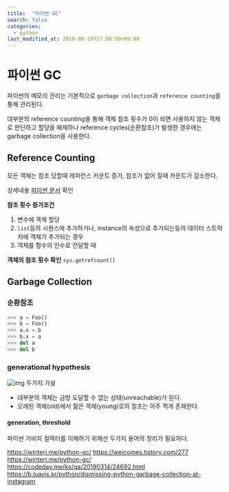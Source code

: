 ```yaml
---
title:  "파이썬 GC"
search: false
categories: 
  - python
last_modified_at: 2018-08-29T17:00:00+09:00
---
```


# 파이썬 GC

파이썬의 메모리 관리는 기본적으로 `garbage collection`과 `reference counting`을 통해 관리된다.

대부분의 reference counting을 통해 객체 참조 횟수가 0이 되면 사용하지 않는 객체로 판단하고 할당을 해제하나 reference cycles(순환참조)가 발생한 경우에는 garbage collection을 사용한다.

## Reference Counting
모든 객체는 참조 당할때 레퍼런스 카운트 증가, 참조가 없어 질때 카운트가 감소한다. 

상세내용 [파이썬 문서](https://docs.python.org/3/extending/extending.html#reference-counting-in-python) 확인

**참조 횟수 증가조건**
1. 변수에 객체 할당
2. `list`등의 시퀀스에 추가하거나, instance의 속성으로 추가되는등의 데이터 스트럭처에 객체가 추가되는 경우
3. 객체를 함수의 인수로 전달할 때

**객체의 참조 횟수 확인**
`sys.getrefcount()`

## Garbage Collection

### 순환참조

``` python
>>> a = Foo()
>>> b = Foo()
>>> a.x = b
>>> b.x = a
>>> del a
>>> del b 
```

### generational hypothesis
![img](https://dhsim86.github.io/static/assets/img/blog/java/2018-02-03-what_is_garbage_collection/04.png)
두가지 가설
* 대부분의 객체는 금방 도달할 수 없는 상태(unreachable)가 된다.
* 오래된 객체(old)에서 젊은 객체(young)로의 참조는 아주 적게 존재한다.

#### generation, threshold
파이썬 가비지 컬렉터를 이해하기 위해선 두가지 용어의 정리가 필요하다.


https://winterj.me/python-gc/
https://weicomes.tistory.com/277
https://winterj.me/python-gc/
https://codeday.me/ko/qa/20190314/24692.html
https://b.luavis.kr/python/dismissing-python-garbage-collection-at-instagram